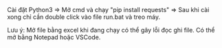 Cài đặt Python3
=> Mở cmd và chạy "pip install requests"
=> Sau khi cài xong chỉ cần double click vào file run.bat và treo máy.

Lưu ý: Mở file bằng excel khi đang chạy có thể gây lỗi đọc ghi file. Có thể mở bằng Notepad hoặc VSCode.